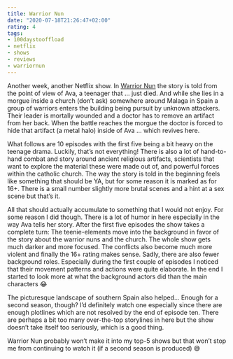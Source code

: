 ```yaml
---
title: Warrior Nun
date: "2020-07-18T21:26:47+02:00"
rating: 4
tags:
- 100daystooffload
- netflix
- shows
- reviews
- warriornun
---
```


Another week, another Netflix show. In [Warrior Nun](https://en.wikipedia.org/wiki/Warrior_Nun_(TV_series)) the story is told from the point of view of Ava, a teenager that ... just died. And while she lies in a morgue inside a church (don’t ask) somewhere around Malaga in Spain a group of warriors enters the building being pursuit by unknown attackers. Their leader is mortally wounded and a doctor has to remove an artifact from her back. When the battle reaches the morgue the doctor is forced to hide that artifact (a metal halo) inside of Ava ... which revives here.

What follows are 10 episodes with the first five being a bit heavy on the teenage drama. Luckily, that’s not everything! There is also a lot of hand-to-hand combat and story around ancient religious artifacts, scientists that want to explore the material these were made out of, and powerful forces within the catholic church. The way the story is told in the beginning feels like something that should be YA, but for some reason it is marked as for 16+. There is a small number slightly more brutal scenes and a hint at a sex scene but that’s it.

All that should actually accumulate to something that I would not enjoy. For some reason I did though. There is a lot of humor in here especially in the way Ava tells her story. After the first five episodes the show takes a complete turn: The teenie-elements move into the background in favor of the story about the warrior nuns and the church. The whole show gets much darker and more focused. The conflicts also become much more violent and finally the 16+ rating makes sense. Sadly, there are also fewer background roles. Especially during the first couple of episodes I noticed that their movement patterns and actions were quite elaborate. In the end I started to look more at what the background actors did than the main characters 😂 

The picturesque landscape of southern Spain also helped... Enough for a second season, though? I’d definitely watch one especially since there are enough plotlines which are not resolved by the end of episode ten. There are perhaps a bit too many over-the-top storylines in here but the show doesn’t take itself too seriously, which is a good thing.

Warrior Nun probably won’t make it into my top-5 shows but that won’t stop me from continuing to watch it (if a second season is produced) 😅
